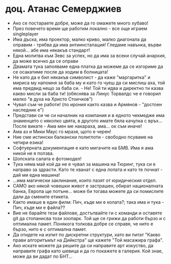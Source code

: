 # доц. Атанас Семерджиев

- Ако се постараете добре, може да го омажете много хубаво!
- През повечето време ще работим локално - все още играем singleplayer
- Има дъска, има проектор, малко криво, малко диагонала да оправим - трябва да има антиинсталация! Гледаме навънка, върви някой... абе има някакъв стандарт!
- Една молитва към Зевс за успех, но да има за всеки случай анархия, да може всичко да се оправи
- Двамата тука запояваме една платка да можеме да се изгориме да се осакатиме после да ходим в болницата!
- Не като да е бил някакъв символист - да каже "маргаритка" и мириса му напомня за баба му и като го чуеш да си мислиш аха, той има предвид нещо за баба си. - Не! Той ти идва и директно ти казва какво мисли за баба ти! (обяснява за Линус Торвалдс че е говорил малко "в духа на Христо Стоичков")
- Чувал съм че работи! (по ирония както казва и Армянов - "достоен наследник е")
- Представи си че си началник на компания и в едното чекмедже има знаменцето с няколко цвята, в другото имате бяла качулка с връх... После викате - Ама мен ме накараха, ама... ок съм иначе!
- Ама аз и Мики Маус го мразя, щото е черен!
- Ние сме истински балкански полиглоти - свободно псуваме на четири езика!
- Софтуерната документация е като мигачите на БМВ. Има я ама никой не я ползва.
- Шопската салата е фотомодел!
- Тука няма май кой да не е чувал за машина на Тюринг, тука си е направо за здрасти. Като те хванат с една лопата и като те почнат - дай ми една машина!
- ...има магически заклинания, които пазят от юридическия отдел.
- САМО ако някой човешки живот е застрашен, обират националната банка, Европа ще потъне... може би тогава можете да си помислите дали да смените етикета.
- Както имаше в един филм: Пич, къде ми е колата?; така има и тука - Пич, къде ми е файла??
- Вие не барайте тези файлове, достъпвайте ги с команди и оставяте git да стопанисва този зоопарк. Той ще се грижи да работи бързо и с оптимална памет. Понякога толкова добре се справя, че нито е бързо, нито е с оптимална памет.
- Да отидете на изпит по дискретни структури, като ви питат "Какво прави алгоритъмът на Дийкстра" ще кажете "Той масажира графа".
- Ако искате можете да решите да си направите арт изкуство, да направите графа като шевица и да го покажете в галерия. Кой знае, може да ви дадат по БНТ...